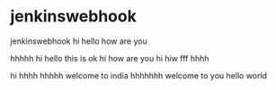 # jenkinswebhook
jenkinswebhook
hi
hello how are you


hhhhh
hi hello
this is ok
hi how are you
hi
hiw fff
hhhh

hi
hhhh
hhhhh
welcome to india
hhhhhhh
welcome to you
hello world
